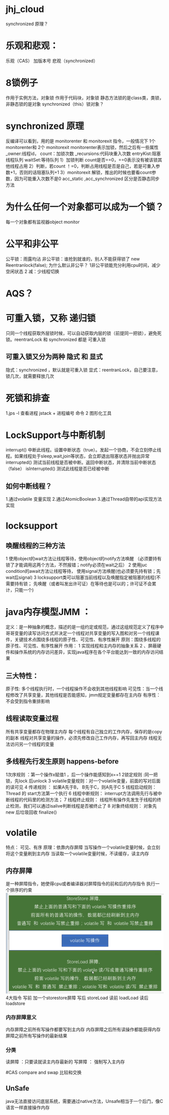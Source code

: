 # jhj_cloud
synchronized 原理？
# 乐观和悲观：
乐观（CAS） 加版本号
悲观（synchronized）
# 8锁例子
作用于实例方法，对象锁
作用于代码块，对象锁
静态方法锁的是class类，类锁，非静态锁的是对象
synchronized（this）锁对象？
# synchronized 原理
反编译可以看到，用的是 monitorenter 和 monitorexit 指令，一般情况下 1个monitorenter和 2个 monitorexit
monitorenter表示加锁，然后之后有一些属性 _owner:线程id， count：加锁次数 _recursions:代码块重入次数 entryKist:阻塞线程队列 waitSet:等待队列
1）加锁判断 count是否==0，==0表示没有被该锁其他线程占用
2）判断，若count ！=0，判断占用线程是否是自己，若是可重入参数+1，否则的话阻塞队列+1
3）monitorexit 解锁，推出的时候也要看count参数，因为可能重入次数不是0
acc_static ,acc_synchronized 区分是否静态同步方法
# 为什么任何一个对象都可以成为一个锁？
每一个对象都有监视器object monitor
# 公平和非公平
公平锁：雨露均沾
非公平锁：谁抢到就谁的，别人不能获得锁了
new Reentranlock(false); 
为什么默认非公平？ 1非公平锁能充分利用cpu时间，减少空闲状态  2 减：少线程切换
# AQS？
# 可重入锁，又称 递归锁
只同一个线程获取外层锁时候，可以自动获取内层的锁（前提同一把锁），避免死锁。reentranLock 和 synchronized 都是 可重入锁
## 可重入锁又分为两种 隐式 和 显式
隐式：synchronized ，默认就是可重入锁
显式：reentranLock，自己要注意，锁几次，就需要释放几次
# 死锁和排查
1.jps -l 查看进程 jstack + 进程编号 命令
2 图形化工具
# LockSupport与中断机制
interrupt() 中断此线程。设置中断状态（true）。发起一个协商，不会立刻停止线程。如果线程处于sleep,wait,join等状态，会立即退出阻塞状态并抛出异常
interrupted() 测试当前线程是否被中断。返回中断状态，并清除当前中断状态（false）
isInterrupted() 测试此线程是否已经被中断
## 如何中断线程？
1.通过volatile 变量实现
2.通过AtomicBoolean
3.通过Thread自带的api实现方法实现
# locksupport
## 唤醒线程的三种方法
1 使用object的wait方法让线程等待，使用object的notify方法唤醒 （必须要持有锁了才能调用这两个方法，不然报错；notify必须在wait之后）
2 使用juc condition的await方法让线程等待， 使用signal方法唤醒(也必须要先持有锁；先wait后signal)
3 locksupport类可以阻塞当前线程以及唤醒指定被阻塞的线程(不需要持有锁； 先唤醒（或者叫发出许可证）在等待也是可以的；许可证不会累计，只能一个)
# java内存模型JMM ：
定义：是一种抽象的概念，描述的是一组约定或规范，通过这组规范定义了程序中哥哥变量的读写访问方式并决定一个线程对共享变量的写入图和对另一个线程课件，关键技术点围绕多线程的原子性、可见性、有序性展开
原则：围绕多线程的原子性、可见性、有序性展开
作用： 1 实现线程和主内存的抽象关系 2 、屏蔽硬件和操作系统的内存访问差异，实现java程序在各个平台能达到一致的内存访问结果
## 三大特性：
原子性: 多个线程执行时，一个线程操作不会收到其他线程影响
可见性：当一个线程修改了共享变量，其他线程是否能感知，jmm规定变量都存在主内存
有序性：不会受到指令重排影响
## 线程读取变量过程
所有共享变量都存在物理主内存
每个线程有自己独立的工作内存，保存的是copy的副本
线程对共享变量的操作，必须先修改自己工作内存，再写回主内存
线程无法访问另一个线程的变量
## 多线程先行发生原则 happens-before
1次序规则 ：第一个操作x赋值1 ，后一个操作能感知到x==1
2锁定规则 :同一把锁，先lock 后unlock
3 volatile变量规则：对一个volatile变量，前面的写对后面的读可见
4 传递规则 ： 如果A先于B， B先于C，则A先于C
5 线程启动规则： Thread 的 start方法第一个执行
6 线程中断规则： interrupt方法调用先行与被中断线程的代码里的检测方法；
7 线程终止规则： 线程所有操作先发生于线程的终止检测，我们可以通过isalive判断线程是否被终止了
8 对象终结规则： 对象先 new 后垃圾回收 finalize()
# volatile
特点： 可见、有序
原理：依靠内存屏障
当写操作一个volatile变量时候，会立刻将这个变量刷到主内存
当读取一个volatile变量时候，不读缓存，读主内存
## 内存屏障
是一种屏障指令，她使得cpu或者编译器对屏障指令的前和后的内存指令 执行一个排序的约束
![img.png](img.png)
4大指令 
写前 加一个storestore屏障
写后 storeLoad
读前 loadLoad
读后 loadstore
### 内存屏障意义
内存屏障之前所有写操作都要写到主内存
内存屏障之后所有读操作都能获得内存屏障之前所有写操作的最新结果
### 分类
读屏障 ：只要读就读主内存最新的
写屏障 ： 强制写入主内存

#CAS 
compare and swap 比较和交换
## UnSafe
java无法直接访问底层系统，需要通过native方法，Unsafe相当于一个后门，像C语言一样直接操作内存


